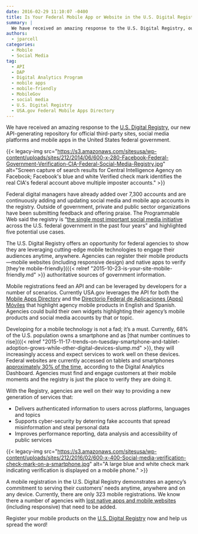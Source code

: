 ```yaml
---
date: 2016-02-29 11:10:07 -0400
title: Is Your Federal Mobile App or Website in the U.S. Digital Registry?
summary: |
  We have received an amazing response to the U.S. Digital Registry, our new API-generating repository for official third-party sites, social media platforms and mobile apps in the United States federal government. {{< legacy-img src="https://s3.amazonaws.com/sitesusa/wp-content/uploads/sites/212/2014/06/600-x-280-Facebook-Federal-Government-Verification-CIA-Federal-Social-Media-Registry.jpg" alt="Screen capture of search results for Central Intelligence Agency on Facebook; Facebook's blue and white Verified check mark identifies the real
authors:
  - jparcell
categories:
  - Mobile
  - Social Media
tag:
  - API
  - DAP
  - Digital Analytics Program
  - mobile apps
  - mobile-friendly
  - MobileGov
  - social media
  - U.S. Digital Registry
  - USA.gov Federal Mobile Apps Directory
---
```


We have received an amazing response to the [U.S. Digital Registry](https://www.WHATEVER/services/u-s-digital-registry/), our new API-generating repository for official third-party sites, social media platforms and mobile apps in the United States federal government.

{{< legacy-img src="https://s3.amazonaws.com/sitesusa/wp-content/uploads/sites/212/2014/06/600-x-280-Facebook-Federal-Government-Verification-CIA-Federal-Social-Media-Registry.jpg" alt="Screen capture of search results for Central Intelligence Agency on Facebook; Facebook's blue and white Verified check mark identifies the real CIA's federal account above multiple imposter accounts." >}}

Federal digital managers have already added over 7,300 accounts and are continuously adding and updating social media and mobile app accounts in the registry. Outside of government, private and public sector organizations have been submitting feedback and offering praise. The Programmable Web said the registry is &#8220;[the single most important social media initiative](http://www.programmableweb.com/news/how-devs-benefit-new-u.s.-government-wide-digital-registry-api/how-to/2016/02/01?utm_content=bufferd570a&utm_medium=social&utm_source=twitter.com&utm_campaign=buffer) across the U.S. federal government in the past four years” and highlighted five potential use cases.

The U.S. Digital Registry offers an opportunity for federal agencies to show they are leveraging cutting-edge mobile technologies to engage their audiences anytime, anywhere. Agencies can register their mobile products—mobile websites (including responsive design) and native apps to verify [they’re mobile-friendly]({{< relref "2015-10-23-is-your-site-mobile-friendly.md" >}} authoritative sources of government information.

Mobile registrations feed an API and can be leveraged by developers for a number of scenarios. Currently USA.gov leverages the API for both the [Mobile Apps Directory](https://www.usa.gov/mobile-apps) and the [Directorio Federal de Aplicaciones (Apps) Móviles](https://gobierno.usa.gov/apps-moviles) that highlight agency mobile products in English and Spanish. Agencies could build their own widgets highlighting their agency’s mobile products and social media accounts by that or topic.

Developing for a mobile technology is not a fad; it’s a must. Currently, 68% of the U.S. population owns a smartphone and as [that number continues to rise]({{< relref "2015-11-17-trends-on-tuesday-smartphone-and-tablet-adoption-grows-while-other-digital-devices-slump.md" >}}, they will increasingly access and expect services to work well on these devices. Federal websites are currently accessed on tablets and smartphones [approximately 30% of the time](https://www.WHATEVER/2015/10/21/gov-analytics-breakdown-2-mobile-is-bigger-than-ever/), according to the Digital Analytics Dashboard. Agencies must find and engage customers at their mobile moments and the registry is just the place to verify they are doing it.

With the Registry, agencies are well on their way to providing a new generation of services that:

  * Delivers authenticated information to users across platforms, languages and topics
  * Supports cyber-security by deterring fake accounts that spread misinformation and steal personal data
  * Improves performance reporting, data analysis and accessibility of public services

{{< legacy-img src="https://s3.amazonaws.com/sitesusa/wp-content/uploads/sites/212/2016/02/600-x-400-Social-media-verification-check-mark-on-a-smartphone.jpg" alt="A large blue and white check mark indicating verification is displayed on a mobile phone." >}}

A mobile registration in the U.S. Digital Registry demonstrates an agency’s commitment to serving their customers’ needs anytime, anywhere and on any device. Currently, there are only 323 mobile registrations. We know there a number of agencies with [lost native apps and mobile websites](https://www.WHATEVER/2015/09/10/day-100-the-great-federal-mobile-product-hunt/) (including responsive) that need to be added.

Register your mobile products on the [U.S. Digital Registry](https://www.WHATEVER/services/u-s-digital-registry/) now and help us spread the word!
